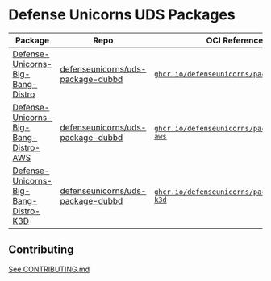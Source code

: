 # Defense Unicorns UDS Packages

| Package                                                                                                                      | Repo                                                                                              | OCI Reference                                                                                                                    | Tag            |
| ---------------------------------------------------------------------------------------------------------------------------- | ------------------------------------------------------------------------------------------------- | -------------------------------------------------------------------------------------------------------------------------------- | -------------- |
| [Defense-Unicorns-Big-Bang-Distro](https://github.com/defenseunicorns/uds-package-dubbd/pkgs/container/packages%2Fdubbd)         | [defenseunicorns/uds-package-dubbd](https://github.com/defenseunicorns/uds-package-dubbd) | [`ghcr.io/defenseunicorns/packages/dubbd`](https://ghcr.io/defenseunicorns/packages/dubbd) | `0.4.1-amd64` |
| [Defense-Unicorns-Big-Bang-Distro-AWS](https://github.com/defenseunicorns/uds-package-dubbd/pkgs/container/packages%2Fdubbd-aws)         | [defenseunicorns/uds-package-dubbd](https://github.com/defenseunicorns/uds-package-dubbd) | [`ghcr.io/defenseunicorns/packages/dubbd-aws`](https://ghcr.io/defenseunicorns/packages/dubbd-aws) | `0.4.1-amd64` |
| [Defense-Unicorns-Big-Bang-Distro-K3D](https://github.com/defenseunicorns/uds-package-dubbd/pkgs/container/packages%2Fdubbd-k3d)         | [defenseunicorns/uds-package-dubbd](https://github.com/defenseunicorns/uds-package-dubbd) | [`ghcr.io/defenseunicorns/packages/dubbd-k3d`](https://ghcr.io/defenseunicorns/packages/dubbd-k3d) | `0.4.1-amd64` |

## Contributing

[See CONTRIBUTING.md](./CONTRIBUTING.md)
